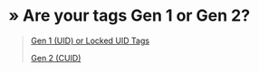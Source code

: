 # » Are your tags Gen 1 or Gen 2?

>[Gen 1 (UID) or Locked UID Tags](https://zillionmuffin.github.io/Docs/nfc/skylanders/writing-tags/android/Gen1/)
>
>[Gen 2 (CUID)](https://zillionmuffin.github.io/Docs/nfc/skylanders/writing-tags/android/Gen2/)
